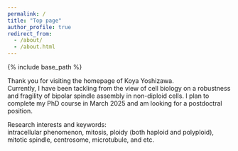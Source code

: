 ```yaml
---
permalink: /
title: "Top page"
author_profile: true
redirect_from: 
  - /about/
  - /about.html
---
```

{% include base_path %}

Thank you for visiting the homepage of Koya Yoshizawa. \
Currently, I have been tackling from the view of cell biology on a robustness and fragility of bipolar spindle assembly in non-diploid cells. I plan to complete my PhD course in March 2025 and am looking for a postdoctral position.

Research interests and keywords: \
intracellular phenomenon, mitosis, ploidy (both haploid and polyploid), mitotic spindle, centrosome, microtubule, and etc.
